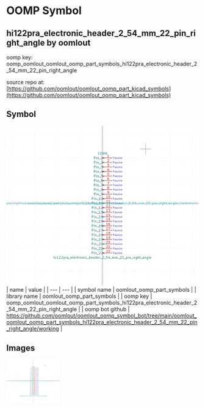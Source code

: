 # OOMP Symbol  
## hi122pra_electronic_header_2_54_mm_22_pin_right_angle  by oomlout  
  
oomp key: oomp_oomlout_oomlout_oomp_part_symbols_hi122pra_electronic_header_2_54_mm_22_pin_right_angle  
  
source repo at: [https://github.com/oomlout/oomlout_oomp_part_kicad_symbols](https://github.com/oomlout/oomlout_oomp_part_kicad_symbols)  
## Symbol  
  
[![working.png](working_600.png)](working.png)  
| name | value | 
| --- | --- | 
| symbol name | oomlout_oomp_part_symbols | 
| library name | oomlout_oomp_part_symbols | 
| oomp key | oomp_oomlout_oomlout_oomp_part_symbols_hi122pra_electronic_header_2_54_mm_22_pin_right_angle | 
| oomp bot github | https://github.com/oomlout/oomlout_oomp_symbol_bot/tree/main/oomlout_oomlout_oomp_part_symbols_hi122pra_electronic_header_2_54_mm_22_pin_right_angle/working | 
## Images  
  
[![working.png](working_140.png)](working.png)  
